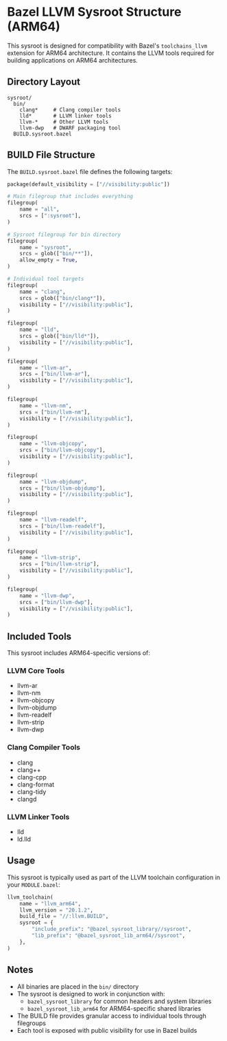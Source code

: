 # Bazel LLVM Sysroot Structure (ARM64)

This sysroot is designed for compatibility with Bazel's `toolchains_llvm` extension for ARM64 architecture. It contains the LLVM tools required for building applications on ARM64 architectures.

## Directory Layout

```
sysroot/
  bin/
    clang*     # Clang compiler tools
    lld*       # LLVM linker tools
    llvm-*     # Other LLVM tools
    llvm-dwp   # DWARF packaging tool
  BUILD.sysroot.bazel
```

## BUILD File Structure

The `BUILD.sysroot.bazel` file defines the following targets:

```python
package(default_visibility = ["//visibility:public"])

# Main filegroup that includes everything
filegroup(
    name = "all",
    srcs = [":sysroot"],
)

# Sysroot filegroup for bin directory
filegroup(
    name = "sysroot",
    srcs = glob(["bin/**"]),
    allow_empty = True,
)

# Individual tool targets
filegroup(
    name = "clang",
    srcs = glob(["bin/clang*"]),
    visibility = ["//visibility:public"],
)

filegroup(
    name = "lld",
    srcs = glob(["bin/lld*"]),
    visibility = ["//visibility:public"],
)

filegroup(
    name = "llvm-ar",
    srcs = ["bin/llvm-ar"],
    visibility = ["//visibility:public"],
)

filegroup(
    name = "llvm-nm",
    srcs = ["bin/llvm-nm"],
    visibility = ["//visibility:public"],
)

filegroup(
    name = "llvm-objcopy",
    srcs = ["bin/llvm-objcopy"],
    visibility = ["//visibility:public"],
)

filegroup(
    name = "llvm-objdump",
    srcs = ["bin/llvm-objdump"],
    visibility = ["//visibility:public"],
)

filegroup(
    name = "llvm-readelf",
    srcs = ["bin/llvm-readelf"],
    visibility = ["//visibility:public"],
)

filegroup(
    name = "llvm-strip",
    srcs = ["bin/llvm-strip"],
    visibility = ["//visibility:public"],
)

filegroup(
    name = "llvm-dwp",
    srcs = ["bin/llvm-dwp"],
    visibility = ["//visibility:public"],
)
```

## Included Tools

This sysroot includes ARM64-specific versions of:

### LLVM Core Tools
- llvm-ar
- llvm-nm
- llvm-objcopy
- llvm-objdump
- llvm-readelf
- llvm-strip
- llvm-dwp

### Clang Compiler Tools
- clang
- clang++
- clang-cpp
- clang-format
- clang-tidy
- clangd

### LLVM Linker Tools
- lld
- ld.lld

## Usage

This sysroot is typically used as part of the LLVM toolchain configuration in your `MODULE.bazel`:

```python
llvm_toolchain(
    name = "llvm_arm64",
    llvm_version = "20.1.2",
    build_file = "//:llvm.BUILD",
    sysroot = {
        "include_prefix": "@bazel_sysroot_library//sysroot",
        "lib_prefix": "@bazel_sysroot_lib_arm64//sysroot",
    },
)
```

## Notes

- All binaries are placed in the `bin/` directory
- The sysroot is designed to work in conjunction with:
  - `bazel_sysroot_library` for common headers and system libraries
  - `bazel_sysroot_lib_arm64` for ARM64-specific shared libraries
- The BUILD file provides granular access to individual tools through filegroups
- Each tool is exposed with public visibility for use in Bazel builds